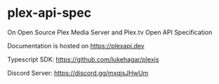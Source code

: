# plex-api-spec
 
On Open Source Plex Media Server and Plex.tv Open API Specification


Documentation is hosted on https://plexapi.dev

Typescript SDK: https://github.com/lukehagar/plexjs

Discord Server: https://discord.gg/mxqjsJHwUm
